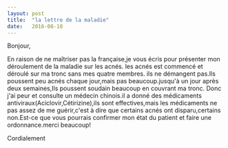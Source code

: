 ```yaml
---
layout: post
title:  "la lettre de la maladie"
date:   2016-08-10
---
```


<p>
Bonjour,
</p>
<p>
    En raison de ne maîtriser pas la française,je vous écris pour présenter mon déroulement de la maladie sur les acnés. les acnés est commencé et déroulé sur ma tronc sans mes quatre membres. ils ne démangent pas.Ils poussent peu acnés chaque jour,mais pas beaucoup.jusqu'à un jour après deux semaines,Ils poussent soudain beaucoup en couvrant ma tronc. Donc j'ai peur et consulte un médecin chinois.il a donné des médicaments antiviraux(Aciclovir,Cétirizine),ils sont effectives,mais les médicaments ne pas assez de me guérir,c'est à dire que certains acnés ont disparu,certains non.Est-ce que vous pourrais confirmer mon état du patient et faire une ordonnance.merci beaucoup! 
</p>
<p>
Cordialement
</p>
